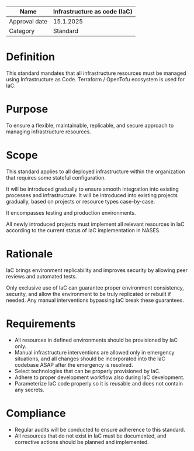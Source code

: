 | Name | Infrastructure as code (IaC) |
|-|-|
| Approval date | 15.1.2025 |
| Category | Standard |

# Definition

This standard mandates that all infrastructure resources must be managed using Infrastructure as Code. Terraform / OpenTofu ecosystem is used for IaC.

# Purpose

To ensure a flexible, maintainable, replicable, and secure approach to managing infrastructure resources.

# Scope

This standard applies to all deployed infrastructure within the organization that requires some stateful configuration.

It will be introduced gradually to ensure smooth integration into existing processes and infrastructure. It will be introduced into existing projects gradually, based on projects or resource types case-by-case.

It encompasses testing and production environments.

All newly introduced projects must implement all relevant resources in IaC according to the current status of IaC implementation in NASES.

# Rationale

IaC brings environment replicability and improves security by allowing peer reviews and automated tests.

Only exclusive use of IaC can guarantee proper environment consistency, security, and allow the environment to be truly replicated or rebuilt if needed. Any manual interventions bypassing IaC break these guarantees.

# Requirements

- All resources in defined environments should be provisioned by IaC only.
- Manual infrastructure interventions are allowed only in emergency situations, and all changes should be incorporated into the IaC codebase ASAP after the emergency is resolved.
- Select technologies that can be properly provisioned by IaC.
- Adhere to proper development workflow also during IaC development.
- Parameterize IaC code properly so it is reusable and does not contain any secrets.

# Compliance

- Regular audits will be conducted to ensure adherence to this standard.
- All resources that do not exist in IaC must be documented, and corrective actions should be planned and implemented.
